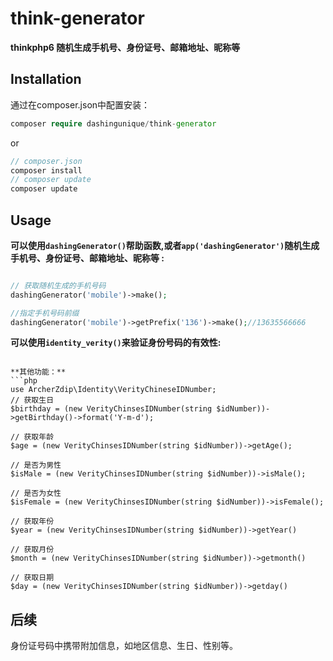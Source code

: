 # think-generator

**thinkphp6 随机生成手机号、身份证号、邮箱地址、昵称等**

## Installation
通过在composer.json中配置安装：
```php
composer require dashingunique/think-generator
```
or
```php
// composer.json
composer install
// composer update
composer update
```
## Usage
**可以使用`dashingGenerator()`帮助函数,或者`app('dashingGenerator')`随机生成手机号、身份证号、邮箱地址、昵称等 :**
```php

// 获取随机生成的手机号码
dashingGenerator('mobile')->make();

//指定手机号码前缀
dashingGenerator('mobile')->getPrefix('136')->make();//13635566666


```

**可以使用`identity_verity()`来验证身份号码的有效性:**


```

**其他功能：**
```php
use ArcherZdip\Identity\VerityChineseIDNumber;
// 获取生日
$birthday = (new VerityChinsesIDNumber(string $idNumber))->getBirthday()->format('Y-m-d');

// 获取年龄
$age = (new VerityChinsesIDNumber(string $idNumber))->getAge();

// 是否为男性
$isMale = (new VerityChinsesIDNumber(string $idNumber))->isMale();

// 是否为女性
$isFemale = (new VerityChinsesIDNumber(string $idNumber))->isFemale();

// 获取年份
$year = (new VerityChinsesIDNumber(string $idNumber))->getYear()

// 获取月份
$month = (new VerityChinsesIDNumber(string $idNumber))->getmonth()

// 获取日期
$day = (new VerityChinsesIDNumber(string $idNumber))->getday()
```



## 后续
身份证号码中携带附加信息，如地区信息、生日、性别等。